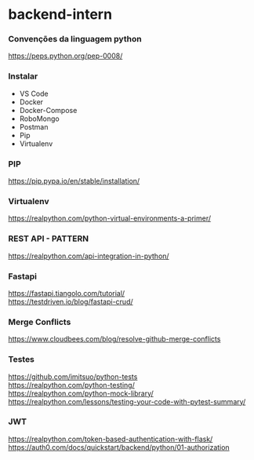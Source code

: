 # backend-intern

### Convenções da linguagem python
https://peps.python.org/pep-0008/

### Instalar
  - VS Code
  - Docker
  - Docker-Compose
  - RoboMongo
  - Postman
  - Pip
  - Virtualenv

### PIP
https://pip.pypa.io/en/stable/installation/   

### Virtualenv
https://realpython.com/python-virtual-environments-a-primer/   

### REST API - PATTERN
https://realpython.com/api-integration-in-python/   

### Fastapi
https://fastapi.tiangolo.com/tutorial/   
https://testdriven.io/blog/fastapi-crud/   

### Merge Conflicts
https://www.cloudbees.com/blog/resolve-github-merge-conflicts   

### Testes
https://github.com/imitsuo/python-tests   
https://realpython.com/python-testing/   
https://realpython.com/python-mock-library/   
https://realpython.com/lessons/testing-your-code-with-pytest-summary/   

### JWT
https://realpython.com/token-based-authentication-with-flask/   
https://auth0.com/docs/quickstart/backend/python/01-authorization   
